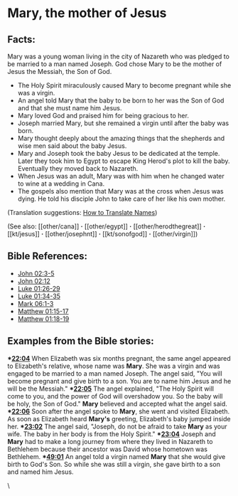 # Mary, the mother of Jesus #

## Facts: ##

Mary was a young woman living in the city of Nazareth who was pledged to be married to a man named Joseph. God chose Mary to be the mother of Jesus the Messiah, the Son of God.

* The Holy Spirit miraculously caused Mary to become pregnant while she was a virgin.
* An angel told Mary that the baby to be born to her was the Son of God and that she must name him Jesus.
* Mary loved God and praised him for being gracious to her.
* Joseph married Mary, but she remained a virgin until after the baby was born.
* Mary thought deeply about the amazing things that the shepherds and wise men said about the baby Jesus.
* Mary and Joseph took the baby Jesus to be dedicated at the temple. Later they took him to Egypt to escape King Herod's plot to kill the baby. Eventually they moved back to Nazareth.
* When Jesus was an adult, Mary was with him when he changed water to wine at a wedding in Cana.
* The gospels also mention that Mary was at the cross when Jesus was dying. He told his disciple John to take care of her like his own mother.

(Translation suggestions: [How to Translate Names](en/ta-vol1/translate/man/translate-names))

(See also: [[other/cana]] **·** [[other/egypt]] **·** [[other/herodthegreat]] **·** [[kt/jesus]] **·** [[other/josephnt]] **·** [[kt/sonofgod]] **·** [[other/virgin]])

## Bible References: ##

* [John 02:3-5](en/tn/jhn/help/02/03)
* [John 02:12](en/tn/jhn/help/02/12)
* [Luke 01:26-29](en/tn/luk/help/01/26)
* [Luke 01:34-35](en/tn/luk/help/01/34)
* [Mark 06:1-3](en/tn/mrk/help/06/01)
* [Matthew 01:15-17](en/tn/mat/help/01/15)
* [Matthew 01:18-19](en/tn/mat/help/01/18)

## Examples from the Bible stories: ##

  __*[22:04](en/tn/obs/help/22/04)__ When Elizabeth was six months pregnant, the same angel appeared to Elizabeth's relative, whose name was __Mary__. She was a virgin and was engaged to be married to a man named Joseph. The angel said, "You will become pregnant and give birth to a son. You are to name him Jesus and he will be the Messiah."
  __*[22:05](en/tn/obs/help/22/05)__ The angel explained, "The Holy Spirit will come to you, and the power of God will overshadow you. So the baby will be holy, the Son of God." __Mary__ believed and accepted what the angel said.
  __*[22:06](en/tn/obs/help/22/06)__ Soon after the angel spoke to __Mary__, she went and visited Elizabeth. As soon as Elizabeth heard __Mary's__ greeting, Elizabeth's baby jumped inside her.
  __*[23:02](en/tn/obs/help/23/02)__ The angel said, "Joseph, do not be afraid to take __Mary__ as your wife. The baby in her body is from the Holy Spirit."
  __*[23:04](en/tn/obs/help/23/04)__ Joseph and __Mary__ had to make a long journey from where they lived in Nazareth to Bethlehem because their ancestor was David whose hometown was Bethlehem.
  __*[49:01](en/tn/obs/help/49/01)__ An angel told a virgin named __Mary__ that she would give birth to God's Son. So while she was still a virgin, she gave birth to a son and named him Jesus. 



\\